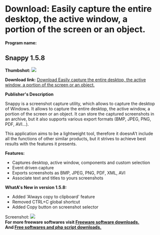 # Download: Easily capture the entire desktop, the active window, a portion of the screen or an object.

**Program name:**

## Snappy 1.5.8

  
**Thumbshot:** ![](http://www.freewarefiles.com/screenshot/snappy_md.jpg)   
  
**Download link:** [Download Easily capture the entire desktop, the active window, a portion of the screen or an object.](http://freesoftwares.boysofts.com/Snappy_program_40635.html)  
  


**Publisher's Description**  
  


Snappy is a screenshot capture utility, which allows to capture the desktop of Windows. It allows to capture the entire desktop, the active window, a portion of the screen or an object. It can store the captured screenshots in an archive, but it also supports various export formats (BMP, JPEG, PNG, PDF, AVI...). 

This application aims to be a lightweight tool, therefore it doesnA't include all the functions of other similar products, but it strives to achieve best results with the features it presents.

**Features:**

  * Captures desktop, active window, components and custom selection 
  * Event driven capture 
  * Exports screenshots as BMP, JPEG, PNG, PDF, XML, AVI 
  * Associate text and titles to yours screenshots 

**WhatA's New in version 1.5.8:**

  * Added 'Always copy to clipboard' feature 
  * Removed CTRL+C global shortcut 
  * Added Copy button on screenshot selector 

  
  
Screenshot: ![](http://www.freewarefiles.com/screenshot/snappy.jpg)   
**For more freeware softwares visit [Freeware software downloads.](http://freesoftwares.boysofts.com/)**   
**And [Free softwares and php script downloads.](http://www.boysofts.com/)**
